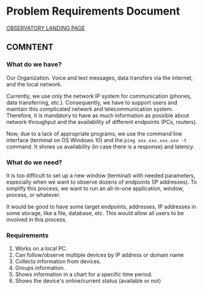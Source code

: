 # Problem Requirements Document

[OBSERVATORY LANDING PAGE](../README.md)

## COMNTENT

### What do we have?

Our Organization. Voice and text messages, data transfers via the internet, and the local network.

Currently, we use only the network IP system for communication (phones, data transferring, etc.). Consequently, we have to support users and maintain this complicated network and telecommunication system. Therefore, it is mandatory to have as much information as possible about network throughput and the availability of different endpoints (PCs, routers).

Now, due to a lack of appropriate programs, we use the command line interface (terminal on OS Windows 10) and the `ping xxx.xxx.xxx.xxx -t` command. It shows us availability (in case there is a response) and latency.

### What do we need?

It is too difficult to set up a new window (terminal) with needed parameters, especially when we want to observe dozens of endpoints (IP addresses). To simplify this process, we want to run an all-in-one application, window, process, or whatever.

It would be good to have some target endpoints, addresses, IP addresses in some storage, like a file, database, etc. This would allow all users to be involved in this process.

### Requirements

1. Works on a local PC.
2. Can follow/observe multiple devices by IP address or domain name
3. Collects information from devices.
4. Groups information.
5. Shows information in a chart for a specific time period.
6. Shows the device's online/current status (available or not)
